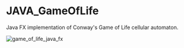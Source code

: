 # JAVA_GameOfLife
Java FX implementation of Conway's Game of Life cellular automaton.

![game_of_life_java_fx](https://user-images.githubusercontent.com/81585628/172067044-11cd029a-607a-4d37-a2e5-115c8673f95d.png)
